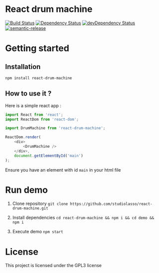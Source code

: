 # React drum machine

[![Build Status](https://travis-ci.org/StudioLasso/react-drum-machine.svg?branch=master)](https://travis-ci.org/StudioLasso/react-drum-machine)
[![Dependency Status](https://david-dm.org/studiolasso/react-drum-machine.svg)](https://david-dm.org/studiolasso/react-drum-machine)
[![devDependency Status](https://david-dm.org/studiolasso/react-drum-machine/dev-status.svg)](https://david-dm.org/studiolasso/react-drum-machine#info=devDependencies)
[![semantic-release](https://img.shields.io/badge/%20%20%F0%9F%93%A6%F0%9F%9A%80-semantic--release-e10079.svg?style=flat-square)](https://github.com/semantic-release/semantic-release)

# Getting started

## Installation

```bash
npm install react-drum-machine
```

## How to use it ?

Here is a simple react app :

```javascript
import React from 'react';
import ReactDom from 'react-dom';

import DrumMachine from 'react-drum-machine';

ReactDom.render(
	<div>
		<DrumMachine />
	</div>,
	document.getElementById('main')
);
```

Ensure you have an element with id `main` in your html file

# Run demo

1. Clone repository `git clone https://github.com/studiolasso/react-drum-machine.git`

2. Install dependencies `cd react-drum-machine && npm i && cd demo && npm i`

3. Execute demo `npm start`

# License

This project is licensed under the GPL3 license